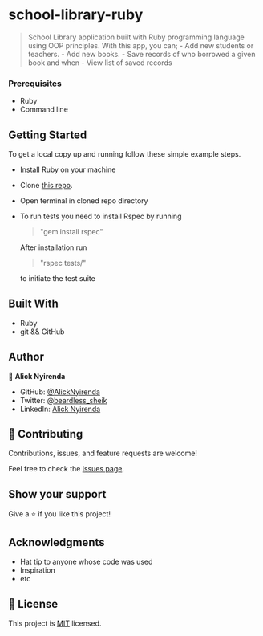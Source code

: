 # school-library-ruby
> School Library application built with Ruby programming language using OOP principles. With this app, you can;
    - Add new students or teachers.
    - Add new books.
    - Save records of who borrowed a given book and when
    - View list of saved records
### Prerequisites

- Ruby
- Command line

## Getting Started

To get a local copy up and running follow these simple example steps.
- [Install](https://www.ruby-lang.org/en/documentation/installation/) Ruby on your machine
- Clone [this repo](https://github.com/Beardless-sheik/school-library.git).

- Open terminal in cloned repo directory

- To run tests you need to install Rspec by running 
    >"gem install rspec"

  After installation run 
    >"rspec tests/" 
    
  to initiate the test suite 
## Built With

- Ruby
- git && GitHub

## Author

👤 **Alick Nyirenda**

- GitHub: [@AlickNyirenda](https://github.com/Beardless-sheik)
- Twitter: [@beardless_sheik](https://twitter.com/Beardless_Sheik)
- LinkedIn: [Alick Nyirenda](https://www.linkedin.com/in/alick-nyirenda/)

## 🤝 Contributing

Contributions, issues, and feature requests are welcome!

Feel free to check the [issues page](../../issues/).

## Show your support

Give a ⭐️ if you like this project!

## Acknowledgments

- Hat tip to anyone whose code was used
- Inspiration
- etc

## 📝 License

This project is [MIT](https://opensource.org/licenses/MIT) licensed.